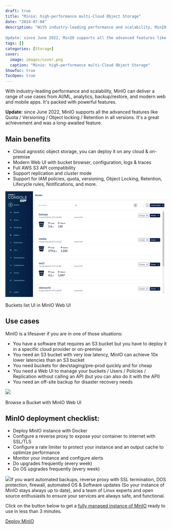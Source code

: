 ```yaml
---
draft: true
title: "Minio: high-performance multi-Cloud Object Storage"
date: "2024-07-04"
description: "With industry-leading performance and scalability, MinIO can deliver a range of use cases from AI/ML, analytics, backup/restore, and modern web and mobile apps. It's packed with powerful features.

Update: since June 2022, MinIO supports all the advanced features like Quota / Versioning / Object locking / Retention in all"
tags: []
categories: [Storage]
cover:
  image: images/cover.png
  caption: "Minio: high-performance multi-Cloud Object Storage"
ShowToc: true
TocOpen: true
---
```



With industry\-leading performance and scalability, MinIO can deliver a range of use cases from AI/ML, analytics, backup/restore, and modern web and mobile apps. It's packed with powerful features.

**Update:** since June 2022, MinIO supports all the advanced features like Quota / Versioning / Object locking / Retention in all versions. It's a great achievement and was a long\-awaited feature.

## Main benefits

* Cloud agnostic object storage, you can deploy it on any cloud \& on\-premise
* Modern Web UI with bucket browser, configuration, logs \& traces
* Full AWS S3 API compatibility
* Support replication and cluster mode
* Support for IAM policies, quota, versioning, Object Locking, Retention, Lifecycle rules, Notifications, and more.

![](images/image.png)

Buckets list UI in MinIO Web UI

## Use cases

MinIO is a lifesaver if you are in one of those situations:

* You have a software that requires an S3 bucket but you have to deploy it in a specific cloud provider or on\-premise
* You need an S3 bucket with very low latency, MinIO can achieve 10x lower latencies than an S3 bucket
* You need buckets for dev/staging/pre\-prod quickly and for cheap
* You need a Web UI to manage your buckets / Users / Policies / Replication without calling an API (but you can also do it with the API)
* You need an off\-site backup for disaster recovery needs

![](https://blog.elest.io/content/images/2022/06/image-2.png)

Browse a Bucket with MinIO Web UI

## MinIO deployment checklist:

* Deploy MinIO instance with Docker
* Configure a reverse proxy to expose your container to internet with SSL/TLS
* Configure a rate limiter to protect your instance and an output cache to optimize performance
* Monitor your instance and configure alerts
* Do upgrades frequently (every week)
* Do OS upgrades frequently (every week)

![](https://blog.elest.io/content/images/2022/06/image-7.png)If you want automated backups, reverse proxy with SSL termination, DOS protection, firewall, automated OS \& Software updates (So your instance of MinIO stays always up to date), and a team of Linux experts and open source enthusiasts to ensure your services are always safe, and functional.

Click on the button below to get a [fully managed instance of MinIO](https://elest.io/open-source/minio?ref=blog.elest.io) ready to use in less than 3 minutes. 

[Deploy MinIO](https://dash.elest.io/deploy?soft=MinIO&id=63&ref=blog.elest.io)

